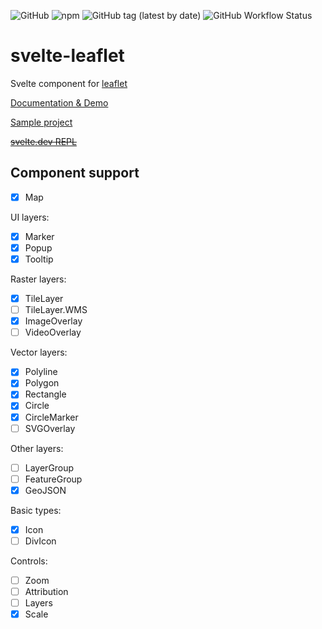 ![GitHub](https://img.shields.io/github/license/ngyewch/svelte-leaflet)
![npm](https://img.shields.io/npm/v/svelte-leafletjs)
![GitHub tag (latest by date)](https://img.shields.io/github/v/tag/ngyewch/svelte-leaflet)
![GitHub Workflow Status](https://img.shields.io/github/workflow/status/ngyewch/svelte-leaflet/Node.js%20CI)

# svelte-leaflet

Svelte component for [leaflet](https://leafletjs.com/)

[Documentation & Demo](https://ngyewch.github.io/svelte-leaflet/)

[Sample project](https://github.com/ngyewch/svelte-leaflet-test)

~~[svelte.dev REPL](https://svelte.dev/repl/e1d146cf3f964533a1a296dc5e08436c?version=3.25.1)~~

## Component support

- [x] Map

UI layers:
- [x] Marker
- [x] Popup
- [x] Tooltip

Raster layers:
- [x] TileLayer
- [ ] TileLayer.WMS
- [x] ImageOverlay
- [ ] VideoOverlay

Vector layers:
- [x] Polyline
- [x] Polygon
- [x] Rectangle
- [x] Circle
- [x] CircleMarker
- [ ] SVGOverlay

Other layers:
- [ ] LayerGroup
- [ ] FeatureGroup
- [x] GeoJSON

Basic types:
- [x] Icon
- [ ] DivIcon

Controls:
- [ ] Zoom
- [ ] Attribution
- [ ] Layers
- [x] Scale

